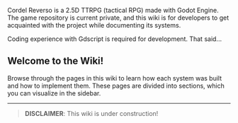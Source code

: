 Cordel Reverso is a 2.5D TTRPG (tactical RPG) made with Godot Engine. The game repository is current private, and this wiki is for developers to get acquainted with the project while documenting its systems. 

Coding experience with Gdscript is required for development.
That said...

## Welcome to the Wiki!

Browse through the pages in this wiki to learn how each system was built and how to implement them.
These pages are divided into sections, which you can visualize in the sidebar.

---
> **DISCLAIMER**: This wiki is under construction!